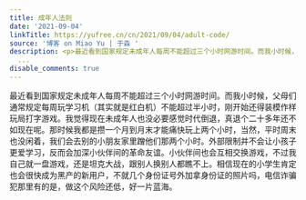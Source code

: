 ```yaml
---
title: 成年人法则
date: '2021-09-04'
linkTitle: https://yufree.cn/cn/2021/09/04/adult-code/
source: '博客 on Miao Yu | 于淼 '
description: <p>最近看到国家规定未成年人每周不能超过三个小时网游时间。而我小时候，父母们通常规定每周玩学习机（其实就是红白机）不能超过半小时，刚开始还得装模作样玩局打字游戏。我觉得现在未成年人也没必要感觉时代倒退，真退个二十多年还不如现在呢。那时候我都是攒一个月到月末才能痛快玩上两个小时，当然，平时周末也没闲着，我们会去别的小朋友家里蹭他们那两个小时。外部限制并不会让小孩子更爱学习，反而会加深小伙伴间的革命友谊。小伙伴间也会互相交换游戏，不过我自己就一盘游戏，还是坦克大战，跟别人换别人都瞧不上。相信现在的小学生肯定也会很快成为黑产的新用户，不就几个身份证号外加拿身份证的照片吗，电信诈骗犯那里有的是，做这个风险还低，好一片蓝海。</p
  ...
disable_comments: true
---
```

<p>最近看到国家规定未成年人每周不能超过三个小时网游时间。而我小时候，父母们通常规定每周玩学习机（其实就是红白机）不能超过半小时，刚开始还得装模作样玩局打字游戏。我觉得现在未成年人也没必要感觉时代倒退，真退个二十多年还不如现在呢。那时候我都是攒一个月到月末才能痛快玩上两个小时，当然，平时周末也没闲着，我们会去别的小朋友家里蹭他们那两个小时。外部限制并不会让小孩子更爱学习，反而会加深小伙伴间的革命友谊。小伙伴间也会互相交换游戏，不过我自己就一盘游戏，还是坦克大战，跟别人换别人都瞧不上。相信现在的小学生肯定也会很快成为黑产的新用户，不就几个身份证号外加拿身份证的照片吗，电信诈骗犯那里有的是，做这个风险还低，好一片蓝海。</p ...